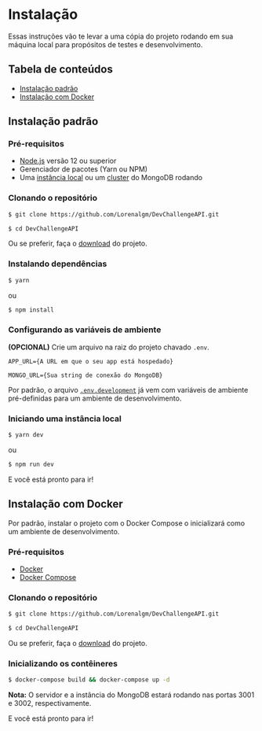 # Instalação
Essas instruções vão te levar a uma cópia do projeto rodando em sua máquina local para propósitos de testes e desenvolvimento.

## Tabela de conteúdos
- [Instalação padrão](#instalação-padrão)
- [Instalação com Docker](#instalação-com-docker)

## Instalação padrão
### Pré-requisitos
- [Node.js](https://nodejs.org/pt-br/download/) versão 12 ou superior
- Gerenciador de pacotes (Yarn ou NPM)
- Uma [instância local](https://docs.mongodb.com/manual/installation/#mongodb-community-edition-installation-tutorials) ou um [cluster](https://www.mongodb.com/cloud/atlas) do MongoDB rodando

### Clonando o repositório
```bash
$ git clone https://github.com/Lorenalgm/DevChallengeAPI.git

$ cd DevChallengeAPI
```

Ou se preferir, faça o [download](https://github.com/Lorenalgm/DevChallengeAPI/archive/master.zip) do projeto.

### Instalando dependências
```bash
$ yarn
```

ou

```bash
$ npm install
```

### Configurando as variáveis de ambiente
**(OPCIONAL)** Crie um arquivo na raiz do projeto chavado `.env`.

```
APP_URL={A URL em que o seu app está hospedado}

MONGO_URL={Sua string de conexão do MongoDB}
```

Por padrão, o arquivo [`.env.development`](.env.development) já vem com variáveis de ambiente pré-definidas para um ambiente de desenvolvimento.

### Iniciando uma instância local
```bash
$ yarn dev
```

ou

```bash
$ npm run dev
```

E você está pronto para ir!

## Instalação com Docker
Por padrão, instalar o projeto com o Docker Compose o inicializará como um ambiente de desenvolvimento.

### Pré-requisitos
- [Docker](https://docs.docker.com/engine/install/)
- [Docker Compose](https://docs.docker.com/compose/install/)

### Clonando o repositório
```bash
$ git clone https://github.com/Lorenalgm/DevChallengeAPI.git

$ cd DevChallengeAPI
```

Ou se preferir, faça o [download](https://github.com/Lorenalgm/DevChallengeAPI/archive/master.zip) do projeto.

### Inicializando os contêineres
```bash
$ docker-compose build && docker-compose up -d
```

**Nota:** O servidor e a instância do MongoDB estará rodando nas portas 3001 e 3002, respectivamente.

E você está pronto para ir!
